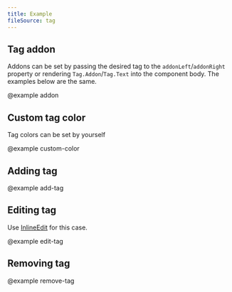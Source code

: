 ```yaml
---
title: Example
fileSource: tag
---
```


## Tag addon

Addons can be set by passing the desired tag to the `addonLeft`/`addonRight` property or rendering `Tag.Addon`/`Tag.Text` into the component body. The examples below are the same.

@example addon

## Custom tag color

Tag colors can be set by yourself

@example custom-color

## Adding tag

@example add-tag

## Editing tag

Use [InlineEdit](/components/inline-edit/) for this case.

@example edit-tag

## Removing tag

@example remove-tag

